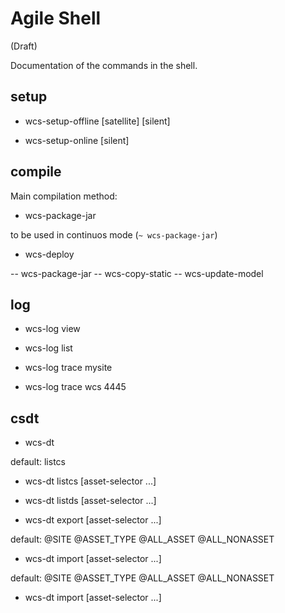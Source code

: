 # Agile Shell

(Draft)

Documentation of the commands in the shell.

## setup

- wcs-setup-offline [satellite] [silent]

- wcs-setup-online [silent]


## compile

Main compilation method:

- wcs-package-jar

to be used in continuos mode (`~ wcs-package-jar`)

- wcs-deploy

-- wcs-package-jar
-- wcs-copy-static
-- wcs-update-model

## log

- wcs-log view

- wcs-log list

- wcs-log trace mysite

- wcs-log trace wcs 4445

## csdt

- wcs-dt 

default: listcs

- wcs-dt listcs [asset-selector ...]

- wcs-dt listds [asset-selector ...]

- wcs-dt export [asset-selector ...]

default: @SITE @ASSET_TYPE @ALL_ASSET @ALL_NONASSET

- wcs-dt import [asset-selector ...]

default: @SITE @ASSET_TYPE @ALL_ASSET @ALL_NONASSET

- wcs-dt import [asset-selector ...]
